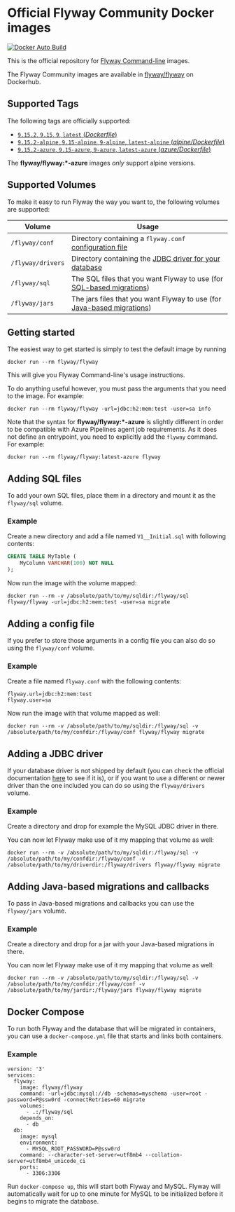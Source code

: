 # Official Flyway Community Docker images

[![Docker Auto Build](https://img.shields.io/docker/cloud/automated/flyway/flyway)][docker]

[docker]: https://hub.docker.com/r/flyway/flyway/

This is the official repository for [Flyway Command-line](https://flywaydb.org/documentation/usage/commandline/) images.

The Flyway Community images are available in [flyway/flyway](https://hub.docker.com/r/flyway/flyway/) on Dockerhub.

## Supported Tags

The following tags are officially supported:

- [`9.15.2`, `9.15`, `9`, `latest` (*Dockerfile*)](https://github.com/flyway/flyway-docker/blob/master/Dockerfile)
- [`9.15.2-alpine`, `9.15-alpine`, `9-alpine`, `latest-alpine` (*alpine/Dockerfile*)](https://github.com/flyway/flyway-docker/blob/master/alpine/Dockerfile)
- [`9.15.2-azure`, `9.15-azure`, `9-azure`, `latest-azure` (*azure/Dockerfile*)](https://github.com/flyway/flyway-docker/blob/master/azure/Dockerfile)

The **flyway/flyway:\*-azure** images *only* support alpine versions.

## Supported Volumes

To make it easy to run Flyway the way you want to, the following volumes are supported:

Volume            | Usage
------------------|------
`/flyway/conf`    | Directory containing a `flyway.conf` [configuration file](https://flywaydb.org/documentation/usage/commandline/#configuration)
`/flyway/drivers` | Directory containing the [JDBC driver for your database](https://flywaydb.org/documentation/usage/commandline/#jdbc-drivers)
`/flyway/sql`     | The SQL files that you want Flyway to use (for [SQL-based migrations](https://flywaydb.org/documentation/concepts/migrations#sql-based-migrations))
`/flyway/jars`    | The jars files that you want Flyway to use (for [Java-based migrations](https://flywaydb.org/documentation/concepts/migrations#java-based-migrations))

## Getting started

The easiest way to get started is simply to test the default image by running

`docker run --rm flyway/flyway`

This will give you Flyway Command-line's usage instructions.

To do anything useful however, you must pass the arguments that you need to the image. For example:

`docker run --rm flyway/flyway -url=jdbc:h2:mem:test -user=sa info`

Note that the syntax for **flyway/flyway:\*-azure** is slightly different in order to be compatible with Azure Pipelines
agent job requirements. As it does not define an entrypoint, you need to explicitly add the `flyway` command. For example:

`docker run --rm flyway/flyway:latest-azure flyway`

## Adding SQL files

To add your own SQL files, place them in a directory and mount it as the `flyway/sql` volume.

### Example

Create a new directory and add a file named `V1__Initial.sql` with following contents:

```sql
CREATE TABLE MyTable (
    MyColumn VARCHAR(100) NOT NULL
);
```

Now run the image with the volume mapped:

`docker run --rm -v /absolute/path/to/my/sqldir:/flyway/sql flyway/flyway -url=jdbc:h2:mem:test -user=sa migrate`

## Adding a config file

If you prefer to store those arguments in a config file you can also do so using the `flyway/conf` volume.

### Example

Create a file named `flyway.conf` with the following contents:

```
flyway.url=jdbc:h2:mem:test
flyway.user=sa
```

Now run the image with that volume mapped as well:

`docker run --rm -v /absolute/path/to/my/sqldir:/flyway/sql -v /absolute/path/to/my/confdir:/flyway/conf flyway/flyway migrate`

## Adding a JDBC driver

If your database driver is not shipped by default (you can check the official documentation [here](https://flywaydb.org/documentation/) to see if it is), or if you want to use a different or newer driver than the one included you can do so using the `flyway/drivers` volume.

### Example

Create a directory and drop for example the MySQL JDBC driver in there.

You can now let Flyway make use of it my mapping that volume as well:

`docker run --rm -v /absolute/path/to/my/sqldir:/flyway/sql -v /absolute/path/to/my/confdir:/flyway/conf -v /absolute/path/to/my/driverdir:/flyway/drivers flyway/flyway migrate`

## Adding Java-based migrations and callbacks

To pass in Java-based migrations and callbacks you can use the `flyway/jars` volume.

### Example

Create a directory and drop for a jar with your Java-based migrations in there.

You can now let Flyway make use of it my mapping that volume as well:

`docker run --rm -v /absolute/path/to/my/sqldir:/flyway/sql -v /absolute/path/to/my/confdir:/flyway/conf -v /absolute/path/to/my/jardir:/flyway/jars flyway/flyway migrate`

## Docker Compose

To run both Flyway and the database that will be migrated in containers, you can use a `docker-compose.yml` file that
starts and links both containers.

### Example

```
version: '3'
services:
  flyway:
    image: flyway/flyway
    command: -url=jdbc:mysql://db -schemas=myschema -user=root -password=P@ssw0rd -connectRetries=60 migrate
    volumes:
      - .:/flyway/sql
    depends_on:
      - db
  db:
    image: mysql
    environment:
      - MYSQL_ROOT_PASSWORD=P@ssw0rd
    command: --character-set-server=utf8mb4 --collation-server=utf8mb4_unicode_ci
    ports:
      - 3306:3306
```

Run `docker-compose up`, this will start both Flyway and MySQL. Flyway will automatically wait for up to one minute for MySQL to be initialized before it begins to migrate the database.
